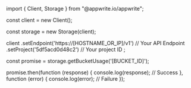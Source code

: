 import { Client, Storage } from "@appwrite.io/appwrite";

const client = new Client();

const storage = new Storage(client);

client
    .setEndpoint('https://[HOSTNAME_OR_IP]/v1') // Your API Endpoint
    .setProject('5df5acd0d48c2') // Your project ID
;

const promise = storage.getBucketUsage('[BUCKET_ID]');

promise.then(function (response) {
    console.log(response); // Success
}, function (error) {
    console.log(error); // Failure
});